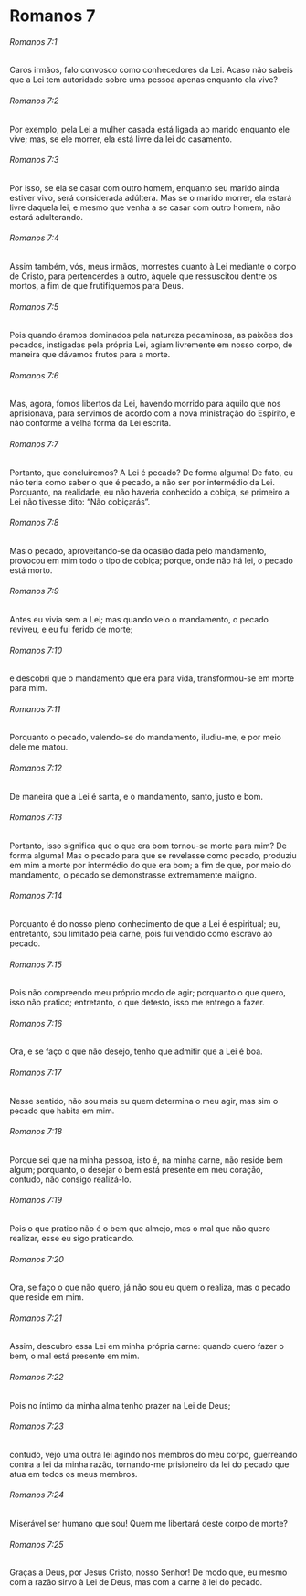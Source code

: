 # Romanos 7

###### Romanos 7:1

Caros irmãos, falo convosco como conhecedores da Lei. Acaso não sabeis que a Lei tem autoridade sobre uma pessoa apenas enquanto ela vive?

###### Romanos 7:2

Por exemplo, pela Lei a mulher casada está ligada ao marido enquanto ele vive; mas, se ele morrer, ela está livre da lei do casamento.

###### Romanos 7:3

Por isso, se ela se casar com outro homem, enquanto seu marido ainda estiver vivo, será considerada adúltera. Mas se o marido morrer, ela estará livre daquela lei, e mesmo que venha a se casar com outro homem, não estará adulterando.

###### Romanos 7:4

Assim também, vós, meus irmãos, morrestes quanto à Lei mediante o corpo de Cristo, para pertencerdes a outro, àquele que ressuscitou dentre os mortos, a fim de que frutifiquemos para Deus.

###### Romanos 7:5

Pois quando éramos dominados pela natureza pecaminosa, as paixões dos pecados, instigadas pela própria Lei, agiam livremente em nosso corpo, de maneira que dávamos frutos para a morte.

###### Romanos 7:6

Mas, agora, fomos libertos da Lei, havendo morrido para aquilo que nos aprisionava, para servimos de acordo com a nova ministração do Espírito, e não conforme a velha forma da Lei escrita.

###### Romanos 7:7

Portanto, que concluiremos? A Lei é pecado? De forma alguma! De fato, eu não teria como saber o que é pecado, a não ser por intermédio da Lei. Porquanto, na realidade, eu não haveria conhecido a cobiça, se primeiro a Lei não tivesse dito: “Não cobiçarás”.

###### Romanos 7:8

Mas o pecado, aproveitando-se da ocasião dada pelo mandamento, provocou em mim todo o tipo de cobiça; porque, onde não há lei, o pecado está morto.

###### Romanos 7:9

Antes eu vivia sem a Lei; mas quando veio o mandamento, o pecado reviveu, e eu fui ferido de morte;

###### Romanos 7:10

e descobri que o mandamento que era para vida, transformou-se em morte para mim.

###### Romanos 7:11

Porquanto o pecado, valendo-se do mandamento, iludiu-me, e por meio dele me matou.

###### Romanos 7:12

De maneira que a Lei é santa, e o mandamento, santo, justo e bom.

###### Romanos 7:13

Portanto, isso significa que o que era bom tornou-se morte para mim? De forma alguma! Mas o pecado para que se revelasse como pecado, produziu em mim a morte por intermédio do que era bom; a fim de que, por meio do mandamento, o pecado se demonstrasse extremamente maligno.

###### Romanos 7:14

Porquanto é do nosso pleno conhecimento de que a Lei é espiritual; eu, entretanto, sou limitado pela carne, pois fui vendido como escravo ao pecado.

###### Romanos 7:15

Pois não compreendo meu próprio modo de agir; porquanto o que quero, isso não pratico; entretanto, o que detesto, isso me entrego a fazer.

###### Romanos 7:16

Ora, e se faço o que não desejo, tenho que admitir que a Lei é boa.

###### Romanos 7:17

Nesse sentido, não sou mais eu quem determina o meu agir, mas sim o pecado que habita em mim.

###### Romanos 7:18

Porque sei que na minha pessoa, isto é, na minha carne, não reside bem algum; porquanto, o desejar o bem está presente em meu coração, contudo, não consigo realizá-lo.

###### Romanos 7:19

Pois o que pratico não é o bem que almejo, mas o mal que não quero realizar, esse eu sigo praticando.

###### Romanos 7:20

Ora, se faço o que não quero, já não sou eu quem o realiza, mas o pecado que reside em mim.

###### Romanos 7:21

Assim, descubro essa Lei em minha própria carne: quando quero fazer o bem, o mal está presente em mim.

###### Romanos 7:22

Pois no íntimo da minha alma tenho prazer na Lei de Deus;

###### Romanos 7:23

contudo, vejo uma outra lei agindo nos membros do meu corpo, guerreando contra a lei da minha razão, tornando-me prisioneiro da lei do pecado que atua em todos os meus membros.

###### Romanos 7:24

Miserável ser humano que sou! Quem me libertará deste corpo de morte?

###### Romanos 7:25

Graças a Deus, por Jesus Cristo, nosso Senhor! De modo que, eu mesmo com a razão sirvo à Lei de Deus, mas com a carne à lei do pecado.

